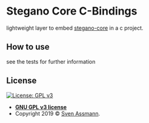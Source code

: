 # Stegano Core C-Bindings

lightweight layer to embed [stegano-core][1] in a c project.

## How to use

see the tests for further information 

[1]: https://github.com/steganogram/core.stegano.org

## License

[![License: GPL v3](https://img.shields.io/badge/License-GPLv3-blue.svg)](https://www.gnu.org/licenses/gpl-3.0)

  - **[GNU GPL v3 license](https://www.gnu.org/licenses/gpl-3.0)**
  - Copyright 2019 © [Sven Assmann][2].

[2]: https://www.d34dl0ck.me
